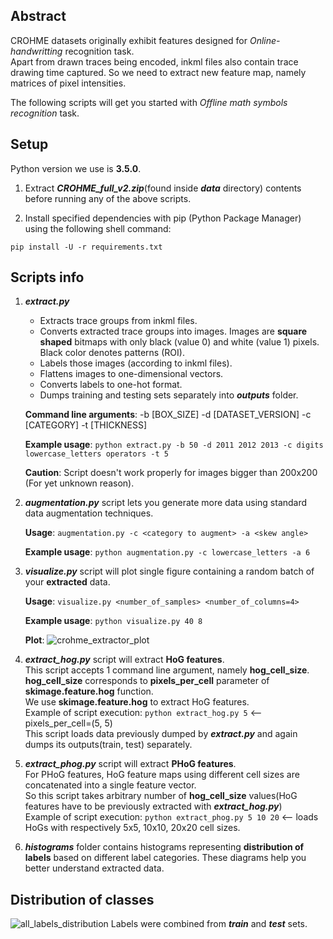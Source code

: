 ## Abstract
CROHME datasets originally exhibit features designed for _Online-handwritting_ recognition task.  
Apart from drawn traces being encoded, inkml files also contain trace drawing time captured.
So we need to extract new feature map, namely matrices of pixel intensities.

The following scripts will get you started with _Offline math symbols recognition_ task.


## Setup
Python version we use is **3.5.0**.

1. Extract **_CROHME_full_v2.zip_**(found inside **_data_** directory) contents before running any of the above scripts.

2. Install specified dependencies with pip (Python Package Manager) using the following shell command:
```
pip install -U -r requirements.txt
```


## Scripts info
1. **_extract.py_**
   - Extracts trace groups from inkml files.
   - Converts extracted trace groups into images. Images are **square shaped** bitmaps with only black (value 0) and white (value 1) pixels. Black color denotes patterns (ROI).
   - Labels those images (according to inkml files).
   - Flattens images to one-dimensional vectors.
   - Converts labels to one-hot format.
   - Dumps training and testing sets separately into **_outputs_** folder.

    **Command line arguments**: -b [BOX_SIZE] -d [DATASET_VERSION] -c [CATEGORY] -t [THICKNESS]

    **Example usage**: `python extract.py -b 50 -d 2011 2012 2013 -c digits lowercase_letters operators -t 5`

    **Caution**: Script doesn't work properly for images bigger than 200x200 (For yet unknown reason).

2. **_augmentation.py_** script lets you generate more data using standard data augmentation techniques.

   **Usage**: `augmentation.py -c <category to augment> -a <skew angle>`
   
   **Example usage**: `python augmentation.py -c lowercase_letters -a 6`

3. **_visualize.py_** script will plot single figure containing a random batch of your **extracted** data.

    **Usage**: `visualize.py <number_of_samples> <number_of_columns=4>`

    **Example usage**: `python visualize.py 40 8`

    **Plot**:
    ![crohme_extractor_plot](https://user-images.githubusercontent.com/22115481/30137213-9c619b0a-9362-11e7-839a-624f08e606f7.png)

3. **_extract_hog.py_** script will extract **HoG features**.  
This script accepts 1 command line argument, namely **hog_cell_size**.  
**hog_cell_size** corresponds to **pixels_per_cell** parameter of **skimage.feature.hog** function.  
We use **skimage.feature.hog** to extract HoG features.  
Example of script execution: `python extract_hog.py 5`  <-- pixels_per_cell=(5, 5)  
This script loads data previously dumped by **_extract.py_** and again dumps its outputs(train, test) separately.


4. **_extract_phog.py_** script will extract **PHoG features**.  
For PHoG features, HoG feature maps using different cell sizes are concatenated into a single feature vector.  
So this script takes arbitrary number of **hog_cell_size** values(HoG features have to be previously extracted with **_extract_hog.py_**)  
Example of script execution: `python extract_phog.py 5 10 20` <-- loads HoGs with respectively 5x5, 10x10, 20x20 cell sizes.


5. **_histograms_** folder contains histograms representing **distribution of labels** based on different label categories. These diagrams help you better understand extracted data.


## Distribution of classes
![all_labels_distribution](https://cloud.githubusercontent.com/assets/22115481/26694312/413fb646-4707-11e7-943c-b8ecebd0c986.png)
Labels were combined from **_train_** and **_test_** sets.
